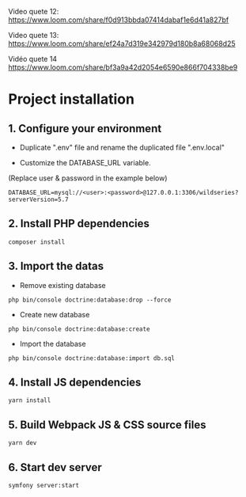 Video quete 12:
https://www.loom.com/share/f0d913bbda07414dabaf1e6d41a827bf

Video quete 13:
https://www.loom.com/share/ef24a7d319e342979d180b8a68068d25

Vidéo quete 14
https://www.loom.com/share/bf3a9a42d2054e6590e866f704338be9

# Project installation

## 1. Configure your environment

- Duplicate ".env" file and rename the duplicated file ".env.local"

- Customize the DATABASE_URL variable.

(Replace user & password in the example below)

```
DATABASE_URL=mysql://<user>:<password>@127.0.0.1:3306/wildseries?serverVersion=5.7
```

## 2. Install PHP dependencies

```
composer install
```

## 3. Import the datas

- Remove existing database

```
php bin/console doctrine:database:drop --force
```

- Create new database

```
php bin/console doctrine:database:create
```

- Import the database

```
php bin/console doctrine:database:import db.sql
```

## 4. Install JS dependencies

```
yarn install
```

## 5. Build Webpack JS & CSS source files

```
yarn dev
```

## 6. Start dev server

```
symfony server:start
```
